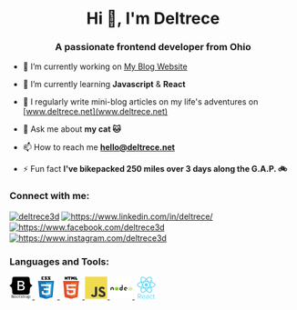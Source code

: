 <h1 align="center">Hi 👋, I'm Deltrece</h1>
<h3 align="center">A passionate frontend developer from Ohio</h3>

- 🔭 I’m currently working on [My Blog Website](https://deltrece.net)

- 🌱 I’m currently learning **Javascript** & **React**

- 📝 I regularly write mini-blog articles on my life's adventures on [www.deltrece.net](www.deltrece.net)

- 💬 Ask me about **my cat :cat:**

- 📫 How to reach me **hello@deltrece.net**

- ⚡ Fun fact **I've bikepacked 250 miles over 3 days along the G.A.P. :bike:**

<h3 align="left">Connect with me:</h3>
<p align="left">
<a href="https://twitter.com/deltrece3d" target="blank"><img align="center" src="https://raw.githubusercontent.com/rahuldkjain/github-profile-readme-generator/master/src/images/icons/Social/twitter.svg" alt="deltrece3d" height="30" width="40" /></a>
<a href="https://linkedin.com/in/https://www.linkedin.com/in/deltrece/" target="blank"><img align="center" src="https://raw.githubusercontent.com/rahuldkjain/github-profile-readme-generator/master/src/images/icons/Social/linked-in-alt.svg" alt="https://www.linkedin.com/in/deltrece/" height="30" width="40" /></a>
<a href="https://fb.com/https://www.facebook.com/deltrece3d" target="blank"><img align="center" src="https://raw.githubusercontent.com/rahuldkjain/github-profile-readme-generator/master/src/images/icons/Social/facebook.svg" alt="https://www.facebook.com/deltrece3d" height="30" width="40" /></a>
<a href="https://instagram.com/https://www.instagram.com/deltrece3d" target="blank"><img align="center" src="https://raw.githubusercontent.com/rahuldkjain/github-profile-readme-generator/master/src/images/icons/Social/instagram.svg" alt="https://www.instagram.com/deltrece3d" height="30" width="40" /></a>
</p>

<h3 align="left">Languages and Tools:</h3>
<p align="left"> <a href="https://getbootstrap.com" target="_blank" rel="noreferrer"> <img src="https://raw.githubusercontent.com/devicons/devicon/master/icons/bootstrap/bootstrap-plain-wordmark.svg" alt="bootstrap" width="40" height="40"/> </a> <a href="https://www.w3schools.com/css/" target="_blank" rel="noreferrer"> <img src="https://raw.githubusercontent.com/devicons/devicon/master/icons/css3/css3-original-wordmark.svg" alt="css3" width="40" height="40"/> </a> <a href="https://www.w3.org/html/" target="_blank" rel="noreferrer"> <img src="https://raw.githubusercontent.com/devicons/devicon/master/icons/html5/html5-original-wordmark.svg" alt="html5" width="40" height="40"/> </a> <a href="https://developer.mozilla.org/en-US/docs/Web/JavaScript" target="_blank" rel="noreferrer"> <img src="https://raw.githubusercontent.com/devicons/devicon/master/icons/javascript/javascript-original.svg" alt="javascript" width="40" height="40"/> </a> <a href="https://nodejs.org" target="_blank" rel="noreferrer"> <img src="https://raw.githubusercontent.com/devicons/devicon/master/icons/nodejs/nodejs-original-wordmark.svg" alt="nodejs" width="40" height="40"/> </a> <a href="https://reactjs.org/" target="_blank" rel="noreferrer"> <img src="https://raw.githubusercontent.com/devicons/devicon/master/icons/react/react-original-wordmark.svg" alt="react" width="40" height="40"/> </a> </p>
 
